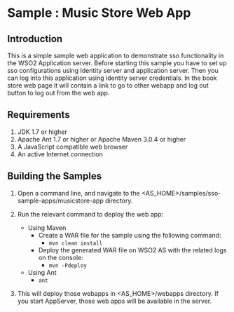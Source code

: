 Sample : Music Store Web App
=============================

Introduction
------------

This is a simple sample web application to demonstrate sso functionality in the WSO2 Application server. Before
starting this sample you have to set up sso configurations using Identity server and application server. Then you can
 log into this application using identity server credentials. In the book store web page it will contain a link to go
  to other webapp and log out button to log out from the web app.

Requirements
--------------

1. JDK 1.7 or higher
2. Apache Ant 1.7 or higher or Apache Maven 3.0.4 or higher
3. A JavaScript compatible web browser
4. An active Internet connection

Building the Samples
----------------------

1. Open a command line, and navigate to the <AS_HOME>/samples/sso-sample-apps/musicstore-app directory.
2. Run the relevant command to deploy the web app:
    * Using Maven
        * Create a WAR file for the sample using the following command:
            * `mvn clean install`
        * Deploy the generated WAR file on WSO2 AS with the related logs on the console:
            * `mvn -Pdeploy`
    * Using Ant
        * `ant`

3. This will deploy those webapps in <AS_HOME>/webapps directory. If you start AppServer, those web apps will be
available in the server.
